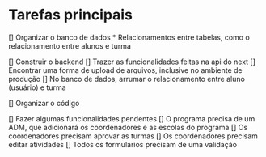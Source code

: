 # Tarefas principais
[] Organizar o banco de dados
    * Relacionamentos entre tabelas, como o relacionamento entre alunos e turma

[] Construir o backend
    [] Trazer as funcionalidades feitas na api do next
    [] Encontrar uma forma de upload de arquivos, inclusive no ambiente de produção
    [] No banco de dados, arrumar o relacionamento entre aluno (usuário) e turma
    
[] Organizar o código

[] Fazer algumas funcionalidades pendentes
    [] O programa precisa de um ADM, que adicionará os coordenadores e as escolas do programa
    [] Os coordenadores precisam aprovar as turmas
    [] Os coordenadores precisam editar atividades
    [] Todos os formulários precisam de uma validação